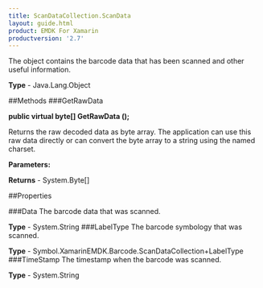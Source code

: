 ```yaml
---
title: ScanDataCollection.ScanData
layout: guide.html
product: EMDK For Xamarin 
productversion: '2.7' 
---
```

The object contains the barcode data that has been scanned and other useful information.

**Type** - Java.Lang.Object

##Methods
###GetRawData

**public virtual byte[] GetRawData ();**

Returns the raw decoded data as byte array. The application can use this raw data directly or can convert the byte array to a string using the named charset.

**Parameters:**

**Returns** - System.Byte[]

##Properties

###Data
The barcode data that was scanned.

**Type** - System.String
###LabelType
The barcode symbology that was scanned.

**Type** - Symbol.XamarinEMDK.Barcode.ScanDataCollection+LabelType
###TimeStamp
The timestamp when the barcode was scanned.

**Type** - System.String

